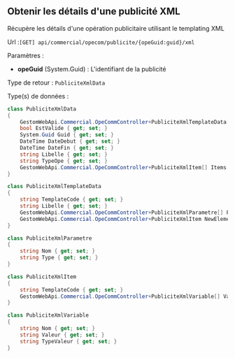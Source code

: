 ## <span id='detailspubxml'>Obtenir les détails d'une publicité XML</span>

Récupère les détails d'une opération publicitaire utilisant le templating XML

Url :`[GET] api/commercial/opecom/publicite/{opeGuid:guid}/xml`

Paramètres : 

- **opeGuid** (System.Guid) : L'identifiant de la publicité

Type de retour : `PubliciteXmlData`

Type(s) de données :

```csharp
class PubliciteXmlData
{
	GestomWebApi.Commercial.OpeCommController+PubliciteXmlTemplateData[] Templates { get; set; }
	bool EstValide { get; set; }
	System.Guid Guid { get; set; }
	DateTime DateDebut { get; set; }
	DateTime DateFin { get; set; }
	string Libelle { get; set; }
	string TypeOpe { get; set; }
	GestomWebApi.Commercial.OpeCommController+PubliciteXmlItem[] Items { get; set; }
}

class PubliciteXmlTemplateData
{
	string TemplateCode { get; set; }
	string Libelle { get; set; }
	GestomWebApi.Commercial.OpeCommController+PubliciteXmlParametre[] Parametres { get; set; }
	GestomWebApi.Commercial.OpeCommController+PubliciteXmlItem NewElement { get; set; }
}

class PubliciteXmlParametre
{
	string Nom { get; set; }
	string Type { get; set; }
}

class PubliciteXmlItem
{
	string TemplateCode { get; set; }
	GestomWebApi.Commercial.OpeCommController+PubliciteXmlVariable[] Variables { get; set; }
}

class PubliciteXmlVariable
{
	string Nom { get; set; }
	string Valeur { get; set; }
	string TypeValeur { get; set; }
}

```

